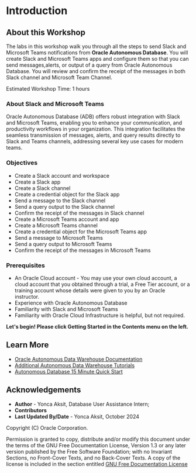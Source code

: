 # Introduction

## About this Workshop

The labs in this workshop walk you through all the steps to send Slack and Microsoft Teams notifications from **Oracle Autonomous Database**. You will create Slack and Microsoft Teams apps and configure them so that you can send messages,alerts, or output of a query from Oracle Autonomous Database. You will review and confirm the receipt of the messages in both Slack channel and Microsoft Team Channel.

Estimated Workshop Time: 1 hours

### About Slack and Microsoft Teams

Oracle Autonomous Database (ADB) offers robust integration with Slack and Microsoft Teams, enabling you to enhance your communication, and productivity workflows in your organization. This integration facilitates the seamless transmission of messages, alerts, and query results directly to Slack and Teams channels, addressing several key use cases for modern teams.

### Objectives

- Create a Slack account and workspace
- Create a Slack app
- Create a Slack channel
- Create a credential object for the Slack app
- Send a message to the Slack channel
- Send a query output to the Slack channel
- Confirm the receipt of the messages in Slack channel
- Create a Microsoft Teams account and app
- Create a Microsoft Teams channel
- Create a credential object for the Microsoft Teams app
- Send a message to Microsoft Teams
- Send a query output to Microsoft Teams
- Confirm the receipt of the messages in Microsoft Teams

### Prerequisites

- An Oracle Cloud account - You may use your own cloud account, a cloud account that you obtained through a trial, a Free Tier account, or a training account whose details were given to you by an Oracle instructor.
- Experience with Oracle Autonomous Database
- Familiarity with Slack and Microsoft Teams
- Familiarity with Oracle Cloud Infrastructure is helpful, but not required.

**Let's begin! Please click Getting Started in the Contents menu on the left.**

## Learn More

- [Oracle Autonomous Data Warehouse Documentation](https://docs.oracle.com/en/cloud/paas/autonomous-data-warehouse-cloud/index.html)
- [Additional Autonomous Data Warehouse Tutorials](https://docs.oracle.com/en/cloud/paas/autonomous-database/serverless/adbsb/tutorials.html)
- [Autonomous Database 15 Minute Quick Start](https://docs.oracle.com/en/cloud/paas/autonomous-database/serverless/adbsb/autonomous-quickstart.html#GUID-00170F47-AAB2-407A-938C-DEE6238F2C81)

## Acknowledgements

- **Author** - Yonca Aksit, Database User Assistance Intern;
- **Contributors** 
- **Last Updated By/Date** - Yonca Aksit, October 2024

Copyright (C) Oracle Corporation.

Permission is granted to copy, distribute and/or modify this document
under the terms of the GNU Free Documentation License, Version 1.3
or any later version published by the Free Software Foundation;
with no Invariant Sections, no Front-Cover Texts, and no Back-Cover Texts.
A copy of the license is included in the section entitled [GNU Free Documentation License](files/gnu-free-documentation-license.txt)

